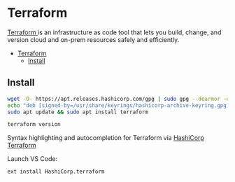 # Terraform

[Terraform ](https://developer.hashicorp.com/terraform/downloads)is an infrastructure as code tool that lets you build, change, and version cloud and on-prem resources safely and efficiently.

- [Terraform](#terraform)
  - [Install](#install)

## Install

```sh
wget -O- https://apt.releases.hashicorp.com/gpg | sudo gpg --dearmor -o /usr/share/keyrings/hashicorp-archive-keyring.gpg
echo "deb [signed-by=/usr/share/keyrings/hashicorp-archive-keyring.gpg] https://apt.releases.hashicorp.com $(lsb_release -cs) main" | sudo tee /etc/apt/sources.list.d/hashicorp.list
sudo apt update && sudo apt install terraform

terraform version
```

Syntax highlighting and autocompletion for Terraform via [HashiCorp Terraform](https://marketplace.visualstudio.com/items?itemName=HashiCorp.terraform)

Launch VS Code:

```sh
ext install HashiCorp.terraform
```
